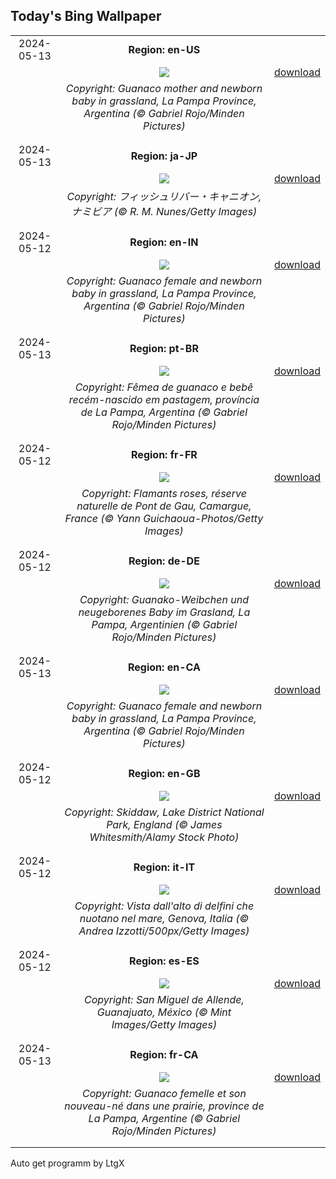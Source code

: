## Today's Bing Wallpaper
|      |      |      |
| :----: | :----: | :----: |
|2024-05-13|**Region: en-US**||
||![](https://www.bing.com/th?id=OHR.GuanacoMother_EN-US1023542218_UHD.jpg&pid=hp&w=1152&h=648&rs=1&c=4)| [download](https://www.bing.com/th?id=OHR.GuanacoMother_EN-US1023542218_UHD.jpg)|
||*Copyright: Guanaco mother and newborn baby in grassland, La Pampa Province, Argentina (© Gabriel Rojo/Minden Pictures)*
||
|||
|2024-05-13|**Region: ja-JP**||
||![](https://www.bing.com/th?id=OHR.NamibiaCanyon_JA-JP0410618255_UHD.jpg&pid=hp&w=1152&h=648&rs=1&c=4)| [download](https://www.bing.com/th?id=OHR.NamibiaCanyon_JA-JP0410618255_UHD.jpg)|
||*Copyright: フィッシュリバー・キャニオン, ナミビア (© R. M. Nunes/Getty Images)*
||
|||
|2024-05-12|**Region: en-IN**||
||![](https://www.bing.com/th?id=OHR.GuanacoMother_EN-IN2535708890_UHD.jpg&pid=hp&w=1152&h=648&rs=1&c=4)| [download](https://www.bing.com/th?id=OHR.GuanacoMother_EN-IN2535708890_UHD.jpg)|
||*Copyright: Guanaco female and newborn baby in grassland, La Pampa Province, Argentina (© Gabriel Rojo/Minden Pictures)*
||
|||
|2024-05-13|**Region: pt-BR**||
||![](https://www.bing.com/th?id=OHR.GuanacoMother_PT-BR7069142219_UHD.jpg&pid=hp&w=1152&h=648&rs=1&c=4)| [download](https://www.bing.com/th?id=OHR.GuanacoMother_PT-BR7069142219_UHD.jpg)|
||*Copyright: Fêmea de guanaco e bebê recém-nascido em pastagem, província de La Pampa, Argentina (© Gabriel Rojo/Minden Pictures)*
||
|||
|2024-05-12|**Region: fr-FR**||
||![](https://www.bing.com/th?id=OHR.CamargueFlamingos_FR-FR0995673980_UHD.jpg&pid=hp&w=1152&h=648&rs=1&c=4)| [download](https://www.bing.com/th?id=OHR.CamargueFlamingos_FR-FR0995673980_UHD.jpg)|
||*Copyright: Flamants roses, réserve naturelle de Pont de Gau, Camargue, France (© Yann Guichaoua-Photos/Getty Images)*
||
|||
|2024-05-12|**Region: de-DE**||
||![](https://www.bing.com/th?id=OHR.GuanacoMother_DE-DE8465520187_UHD.jpg&pid=hp&w=1152&h=648&rs=1&c=4)| [download](https://www.bing.com/th?id=OHR.GuanacoMother_DE-DE8465520187_UHD.jpg)|
||*Copyright: Guanako-Weibchen und neugeborenes Baby im Grasland, La Pampa, Argentinien (© Gabriel Rojo/Minden Pictures)*
||
|||
|2024-05-13|**Region: en-CA**||
||![](https://www.bing.com/th?id=OHR.GuanacoMother_EN-CA8019143520_UHD.jpg&pid=hp&w=1152&h=648&rs=1&c=4)| [download](https://www.bing.com/th?id=OHR.GuanacoMother_EN-CA8019143520_UHD.jpg)|
||*Copyright: Guanaco female and newborn baby in grassland, La Pampa Province, Argentina (© Gabriel Rojo/Minden Pictures)*
||
|||
|2024-05-12|**Region: en-GB**||
||![](https://www.bing.com/th?id=OHR.SkiddawMassifUK_EN-GB5449719093_UHD.jpg&pid=hp&w=1152&h=648&rs=1&c=4)| [download](https://www.bing.com/th?id=OHR.SkiddawMassifUK_EN-GB5449719093_UHD.jpg)|
||*Copyright: Skiddaw, Lake District National Park, England (© James Whitesmith/Alamy Stock Photo)*
||
|||
|2024-05-12|**Region: it-IT**||
||![](https://www.bing.com/th?id=OHR.BabyDolphinMom_IT-IT8782194786_UHD.jpg&pid=hp&w=1152&h=648&rs=1&c=4)| [download](https://www.bing.com/th?id=OHR.BabyDolphinMom_IT-IT8782194786_UHD.jpg)|
||*Copyright: Vista dall'alto di delfini che nuotano nel mare, Genova, Italia (© Andrea Izzotti/500px/Getty Images)*
||
|||
|2024-05-12|**Region: es-ES**||
||![](https://www.bing.com/th?id=OHR.SanMiguelAllende_ES-ES3153624819_UHD.jpg&pid=hp&w=1152&h=648&rs=1&c=4)| [download](https://www.bing.com/th?id=OHR.SanMiguelAllende_ES-ES3153624819_UHD.jpg)|
||*Copyright: San Miguel de Allende, Guanajuato, México (© Mint Images/Getty Images)*
||
|||
|2024-05-13|**Region: fr-CA**||
||![](https://www.bing.com/th?id=OHR.GuanacoMother_FR-CA2387509434_UHD.jpg&pid=hp&w=1152&h=648&rs=1&c=4)| [download](https://www.bing.com/th?id=OHR.GuanacoMother_FR-CA2387509434_UHD.jpg)|
||*Copyright: Guanaco femelle et son nouveau-né dans une prairie, province de La Pampa, Argentine (© Gabriel Rojo/Minden Pictures)*
||
|||

Auto get programm by LtgX
